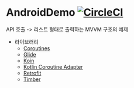 # AndroidDemo [![CircleCI](https://circleci.com/gh/x1210x/AndroidDemo.svg?style=svg)](https://circleci.com/gh/x1210x/AndroidDemo)
API 호출 -> 리스트 형태로 출력하는 MVVM 구조의 예제
* 라이브러리 
  * [Coroutines](https://kotlinlang.org/docs/reference/coroutines.html)
  * [Glide](https://github.com/bumptech/glide)
  * [Koin](https://github.com/InsertKoinIO/koin)
  * [Kotlin Coroutine Adapter](https://github.com/JakeWharton/retrofit2-kotlin-coroutines-adapter)
  * [Retrofit](https://github.com/square/retrofit)
  * [Timber](https://github.com/JakeWharton/timber)
